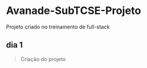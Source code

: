 # Avanade-SubTCSE-Projeto
Projeto criado no treinamento de full-stack

## dia 1

>Criação do projeto
